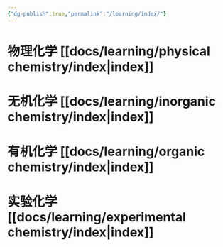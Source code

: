 ```yaml
---
{"dg-publish":true,"permalink":"/learning/index/"}
---
```




# 物理化学 [[docs/learning/physical chemistry/index\|index]]
# 无机化学 [[docs/learning/inorganic chemistry/index\|index]]
# 有机化学 [[docs/learning/organic chemistry/index\|index]]
# 实验化学 [[docs/learning/experimental chemistry/index\|index]]


